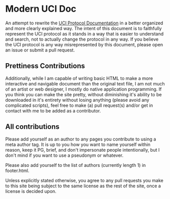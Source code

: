 # Modern UCI Doc
An attempt to rewrite the [UCI Protocol Documentation](https://github.com/fsmosca/UCIChessEngineProtocol) in a better organized and more clearly explained way. 
The intent of this document is to faithfully represent the UCI protocol as it stands in a way that is easier to understand and search, not to actually change the protocol in any way.
If you believe the UCI protocol is any way misrepresented by this document, please open an issue or submit a pull request.

## Prettiness Contributions
Additionally, while I am capable of writing basic HTML to make a more interactive and navigable document than the original text file, I am not much of an artist or web designer, I mostly do native application programming. If you think you can make the site pretty, without diminishing it's ability to be downloaded in it's entirety without losing anything (please avoid any complicated scripts), feel free to make (a) pull request(s) and/or get in contact with me to be added as a contributor.

## All contributions
Please add yourself as an author to any pages you contribute to
using a meta author tag. 
It is up to you how you want to name yourself within reason,
keep it PG, brief, and don't impersonate people intentionally, 
but I don't mind if you want to use a pseudonym or whatever.

Please also add yourself to the list of authors (currently length 1) in footer.html.

Unless explicitly stated otherwise, you agree to any pull requests you make to this site being subject to the same license as the rest of the site, once a license is decided upon. 